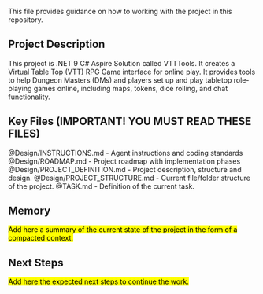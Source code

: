 This file provides guidance on how to working with the project in this repository.

## Project Description

This project is .NET 9 C# Aspire Solution called VTTTools.
It creates a Virtual Table Top (VTT) RPG Game interface for online play. It provides tools to help Dungeon Masters (DMs) and players set up and play tabletop role-playing games online, including maps, tokens, dice rolling, and chat functionality.

## Key Files (**IMPORTANT!** YOU MUST READ THESE FILES)

@Design/INSTRUCTIONS.md - Agent instructions and coding standards
@Design/ROADMAP.md - Project roadmap with implementation phases
@Design/PROJECT_DEFINITION.md - Project description, structure and design.
@Design/PROJECT_STRUCTURE.md - Current file/folder structure of the project.
@TASK.md - Definition of the current task.

## Memory

<mark>Add here a summary of the current state of the project in the form of a compacted context.</mark>

## Next Steps

<mark>Add here the expected next steps to continue the work.</mark>

